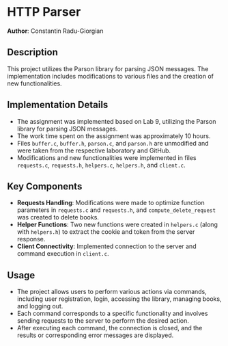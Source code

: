 # HTTP Parser
**Author**: Constantin Radu-Giorgian  
## Description
This project utilizes the Parson library for parsing JSON messages. The implementation includes modifications to various files and the creation of new functionalities.

## Implementation Details
- The assignment was implemented based on Lab 9, utilizing the Parson library for parsing JSON messages.
- The work time spent on the assignment was approximately 10 hours.
- Files `buffer.c`, `buffer.h`, `parson.c`, and `parson.h` are unmodified and were taken from the respective laboratory and GitHub.
- Modifications and new functionalities were implemented in files `requests.c`, `requests.h`, `helpers.c`, `helpers.h`, and `client.c`.

## Key Components
- **Requests Handling**: Modifications were made to optimize function parameters in `requests.c` and `requests.h`, and `compute_delete_request` was created to delete books.
- **Helper Functions**: Two new functions were created in `helpers.c` (along with `helpers.h`) to extract the cookie and token from the server response.
- **Client Connectivity**: Implemented connection to the server and command execution in `client.c`.

## Usage
- The project allows users to perform various actions via commands, including user registration, login, accessing the library, managing books, and logging out.
- Each command corresponds to a specific functionality and involves sending requests to the server to perform the desired action.
- After executing each command, the connection is closed, and the results or corresponding error messages are displayed.
